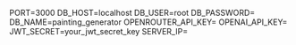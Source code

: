 PORT=3000
DB_HOST=localhost
DB_USER=root
DB_PASSWORD=
DB_NAME=painting_generator
OPENROUTER_API_KEY=
OPENAI_API_KEY=
JWT_SECRET=your_jwt_secret_key
SERVER_IP=
